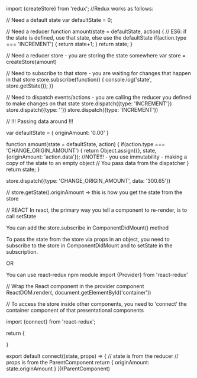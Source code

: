 import {createStore} from 'redux';
//Redux works as follows:

// Need a default state
var defaultState = 0; 

// Need a reducer
function amount(state = defaultState, action) { // ES6: if the state is defined, use that state, else use the defaultState
    if(action.type === 'INCREMENT') {
        return state+1;
    }
    return state;
}

// Need a reducer store - you are storing the state somewhere
var store = createStore(amount)

// Need to subscribe to that store - you are waiting for changes that happen in that store
store.subscribe(function() {
    console.log('state', store.getState());
})

// Need to dispatch events/actions - you are calling the reducer you defined to make changes on that state
store.dispatch({type: 'INCREMENT'})
store.dispatch({type: ''})
store.dispatch({type: 'INCREMENT'})

// !!! Passing data around !!!

var defaultState = {
    originAmount: '0.00'
} 

function amount(state = defaultState, action) {
    if(action.type === 'CHANGE_ORIGIN_AMOUNT') {
        return Object.assign({}, state, {originAmount: 'action.data'});
        //NOTE!!! - you use immutability - making a copy of the state to an empty object
        // You pass data from the dispatcher
    }
    return state;
}

store.dispatch({type: 'CHANGE_ORIGIN_AMOUNT', data: '300.65'})

// store.getState().originAmount -> this is how you get the state from the store


// REACT
In react, the primary way you tell a component to re-render, is to call setState

You can add the store.subscribe in ComponentDidMount() method

To pass the state from the store via props in an object, you need to subscribe to the store in ComponentDidMount and to setState in the subscription.

OR 

You can use react-redux npm module
import {Provider} from 'react-redux'

// Wrap the React component in the provider component
ReactDOM.render(<Provider store={store}><MainComponent /></Provider>, document.getElementById('container'))

// To access the store inside other components, you need to 'connect' the container component of that presentational components

import {connect} from 'react-redux';

return {
    <div>
        <ParentComponent testProp="hello">
    </div>
}

export default connect((state, props) => {
    // state is from the reducer
    // props is from the ParentComponent
    return {
        originAmount: state.originAmount
    }
})(ParentComponent)
